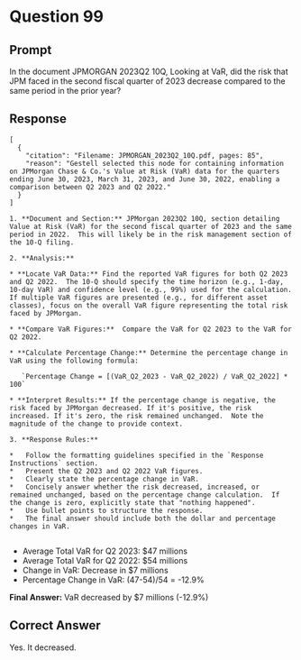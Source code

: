 # Question 99

## Prompt

In the document JPMORGAN 2023Q2 10Q, Looking at VaR, did the risk that JPM faced in the second fiscal quarter of 2023 decrease compared to the same period in the prior year?

## Response

```results
[
  {
    "citation": "Filename: JPMORGAN_2023Q2_10Q.pdf, pages: 85",
    "reason": "Gestell selected this node for containing information on JPMorgan Chase & Co.'s Value at Risk (VaR) data for the quarters ending June 30, 2023, March 31, 2023, and June 30, 2022, enabling a comparison between Q2 2023 and Q2 2022."
  }
]
```

```cot
1. **Document and Section:** JPMorgan 2023Q2 10Q, section detailing Value at Risk (VaR) for the second fiscal quarter of 2023 and the same period in 2022.  This will likely be in the risk management section of the 10-Q filing.

2. **Analysis:**

* **Locate VaR Data:** Find the reported VaR figures for both Q2 2023 and Q2 2022.  The 10-Q should specify the time horizon (e.g., 1-day, 10-day VaR) and confidence level (e.g., 99%) used for the calculation.  If multiple VaR figures are presented (e.g., for different asset classes), focus on the overall VaR figure representing the total risk faced by JPMorgan.

* **Compare VaR Figures:**  Compare the VaR for Q2 2023 to the VaR for Q2 2022.

* **Calculate Percentage Change:** Determine the percentage change in VaR using the following formula:

   `Percentage Change = [(VaR_Q2_2023 - VaR_Q2_2022) / VaR_Q2_2022] * 100`

* **Interpret Results:** If the percentage change is negative, the risk faced by JPMorgan decreased. If it's positive, the risk increased. If it's zero, the risk remained unchanged.  Note the magnitude of the change to provide context.

3. **Response Rules:**

*   Follow the formatting guidelines specified in the `Response Instructions` section.
*   Present the Q2 2023 and Q2 2022 VaR figures.
*   Clearly state the percentage change in VaR.
*   Concisely answer whether the risk decreased, increased, or remained unchanged, based on the percentage change calculation.  If the change is zero, explicitly state that "nothing happened".
*   Use bullet points to structure the response.
*   The final answer should include both the dollar and percentage changes in VaR.


```

- Average Total VaR for Q2 2023: $47 millions
- Average Total VaR for Q2 2022: $54 millions
- Change in VaR: Decrease in $7 millions
- Percentage Change in VaR: (47-54)/54 = -12.9%

**Final Answer:** VaR decreased by $7 millions (-12.9%)

## Correct Answer

Yes. It decreased.
